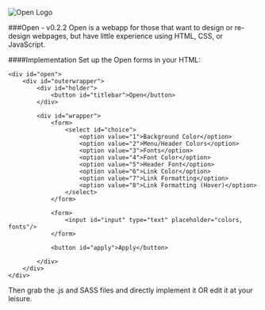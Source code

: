 ![Open Logo](https://www.dropbox.com/s/ajla1dwvb9n0zf3/Large.png?dl=0)

###Open - v0.2.2
Open is a webapp for those that want to design or re-design webpages, 
but have little experience using HTML, CSS, or JavaScript.

####Implementation
Set up the Open forms in your HTML:

```
<div id="open">
    <div id="outerwrapper">
        <div id="holder">
            <button id="titlebar">Open</button>
        </div>

        <div id="wrapper">
            <form>
                <select id="choice">
                    <option value="1">Background Color</option>
                    <option value="2">Menu/Header Colors</option>
                    <option value="3">Fonts</option>
                    <option value="4">Font Color</option>
                    <option value="5">Header Font</option>
                    <option value="6">Link Color</option>
                    <option value="7">Link Formatting</option>
                    <option value="8">Link Formatting (Hover)</option>
                </select>
            </form>

            <form>
                <input id="input" type="text" placeholder="colors, fonts"/>
            </form>

            <button id="apply">Apply</button>

        </div>
    </div>
</div>
```

Then grab the .js and SASS files and directly implement it OR edit it at your leisure.